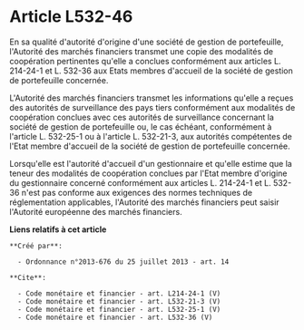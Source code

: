 # Article L532-46

En sa qualité d'autorité d'origine d'une société de gestion de portefeuille, l'Autorité des marchés financiers transmet une
copie des modalités de coopération pertinentes qu'elle a conclues conformément aux articles L. 214-24-1 et L. 532-36 aux
Etats membres d'accueil de la société de gestion de portefeuille concernée. 

L'Autorité des marchés financiers transmet les informations qu'elle a reçues des autorités de surveillance des pays tiers
conformément aux modalités de coopération conclues avec ces autorités de surveillance concernant la société de gestion de
portefeuille ou, le cas échéant, conformément à l'article L. 532-25-1 ou à l'article L. 532-21-3, aux autorités compétentes
de l'Etat membre d'accueil de la société de gestion de portefeuille concernée. 

Lorsqu'elle est l'autorité d'accueil d'un gestionnaire et qu'elle estime que la teneur des modalités de coopération conclues
par l'Etat membre d'origine du gestionnaire concerné conformément aux articles L. 214-24-1 et L. 532-36 n'est pas conforme
aux exigences des normes techniques de réglementation applicables, l'Autorité des marchés financiers peut saisir l'Autorité
européenne des marchés financiers.

**Liens relatifs à cet article**

	**Créé par**:

	  - Ordonnance n°2013-676 du 25 juillet 2013 - art. 14

	**Cite**:

	  - Code monétaire et financier - art. L214-24-1 (V)
	  - Code monétaire et financier - art. L532-21-3 (V)
	  - Code monétaire et financier - art. L532-25-1 (V)
	  - Code monétaire et financier - art. L532-36 (V)
